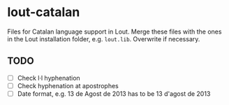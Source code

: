# lout-catalan
Files for Catalan language support in Lout.
Merge these files with the ones in the Lout installation folder, e.g. `lout.lib`. Overwrite if necessary.
## TODO
- [ ] Check l·l hyphenation
- [ ] Check hyphenation at apostrophes
- [ ] Date format, e.g. 13 de Agost de 2013 has to be 13 d'agost de 2013
